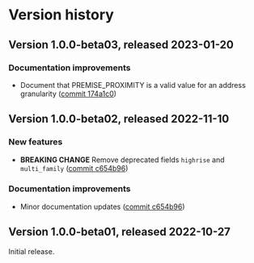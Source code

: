 # Version history

## Version 1.0.0-beta03, released 2023-01-20

### Documentation improvements

- Document that PREMISE_PROXIMITY is a valid value for an address granularity ([commit 174a1c0](https://github.com/googleapis/google-cloud-dotnet/commit/174a1c011fc45775ee62172425d46c441dc1feb5))

## Version 1.0.0-beta02, released 2022-11-10

### New features

- **BREAKING CHANGE** Remove deprecated fields `highrise` and `multi_family` ([commit c654b96](https://github.com/googleapis/google-cloud-dotnet/commit/c654b960e578f1920f5ace0134702311eb0fe878))

### Documentation improvements

- Minor documentation updates ([commit c654b96](https://github.com/googleapis/google-cloud-dotnet/commit/c654b960e578f1920f5ace0134702311eb0fe878))

## Version 1.0.0-beta01, released 2022-10-27

Initial release.
